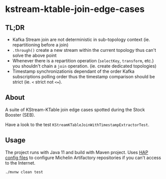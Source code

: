 # kstream-ktable-join-edge-cases

## TL;DR
* Kafka Stream join are not deterministic in sub-topology context (ie. repartitioning before a join)
* `.through()` create a new stream within the current topology thus can't solve the above point
* Whenever there is a repartition operation (`selectKey`, `transform`, etc.) you shouldn't chain a `join` operation. (ie. create dedicated topologies)
* Timestamp synchronizationis dependant of the order Kafka subscriptions polling order thus the timestamp comparison should be strict (ie. `<` strict not `<=`).
  

## About

A suite of KStream-KTable join edge cases spotted during the Stock Booster (SEB).

Have a look to the test `KStreamKTableJoinWithTimestampExtractorTest`.

## Usage

The project runs with Java 11 and build with Maven project.
Uses [HAP config files](https://gitlab.michelin.com/DEV/config-file) to configure Michelin Artifactory repositories if you can't access to the Internet.

```
./mvnw clean test
```

